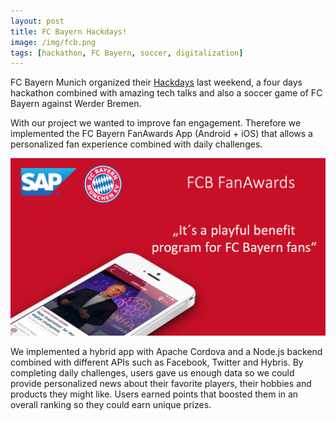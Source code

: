 ```yaml
---
layout: post
title: FC Bayern Hackdays!
image: /img/fcb.png
tags: [hackathon, FC Bayern, soccer, digitalization]
---
```


FC Bayern Munich organized their [Hackdays](https://hackdays.fcbayern.com/) last weekend, a four days hackathon combined with amazing tech talks and also a soccer game of FC Bayern against Werder Bremen.

With our project we wanted to improve fan engagement. Therefore we implemented the FC Bayern FanAwards App (Android + iOS) that allows a personalized fan experience combined with daily challenges.

![FC Bayern FanAwards App](img/fcbapp.png)

We implemented a hybrid app with Apache Cordova and a Node.js backend combined with different APIs such as Facebook, Twitter and Hybris. By completing daily challenges, users gave us enough data so we could provide personalized news about their favorite players, their hobbies and products they might like. Users earned points that boosted them in an overall ranking so they could earn unique prizes.

